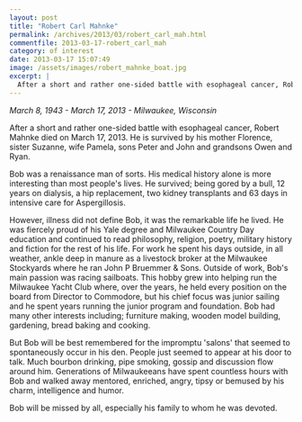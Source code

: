```yaml
---
layout: post
title: "Robert Carl Mahnke"
permalink: /archives/2013/03/robert_carl_mah.html
commentfile: 2013-03-17-robert_carl_mah
category: of interest
date: 2013-03-17 15:07:49
image: /assets/images/robert_mahnke_boat.jpg
excerpt: |
  After a short and rather one-sided battle with esophageal cancer, Robert Mahnke died on March 17, 2013. He is survived by his mother Florence, sister Suzanne, wife Pamela, sons Peter and John and grandsons Owen and Ryan.
---
```


_March 8, 1943 - March 17, 2013 - Milwaukee, Wisconsin_

After a short and rather one-sided battle with esophageal cancer, Robert Mahnke died on March 17, 2013. He is survived by his mother Florence, sister Suzanne, wife Pamela, sons Peter and John and grandsons Owen and Ryan.

Bob was a renaissance man of sorts. His medical history alone is more interesting than most people's lives. He survived; being gored by a bull, 12 years on dialysis, a hip replacement, two kidney transplants and 63 days in intensive care for Aspergillosis.

However, illness did not define Bob, it was the remarkable life he lived. He was fiercely proud of his Yale degree and Milwaukee Country Day education and continued to read philosophy, religion, poetry, military history and fiction for the rest of his life. For work he spent his days outside, in all weather, ankle deep in manure as a livestock broker at the Milwaukee Stockyards where he ran John P Bruemmer & Sons. Outside of work, Bob's main passion was racing sailboats. This hobby grew into helping run the Milwaukee Yacht Club where, over the years, he held every position on the board from Director to Commodore, but his chief focus was junior sailing and he spent years running the junior program and foundation. Bob had many other interests including; furniture making, wooden model building, gardening, bread baking and cooking.

But Bob will be best remembered for the impromptu 'salons' that seemed to spontaneously occur in his den. People just seemed to appear at his door to talk. Much bourbon drinking, pipe smoking, gossip and discussion flow around him. Generations of Milwaukeeans have spent countless hours with Bob and walked away mentored, enriched, angry, tipsy or bemused by his charm, intelligence and humor.

Bob will be missed by all, especially his family to whom he was devoted.
